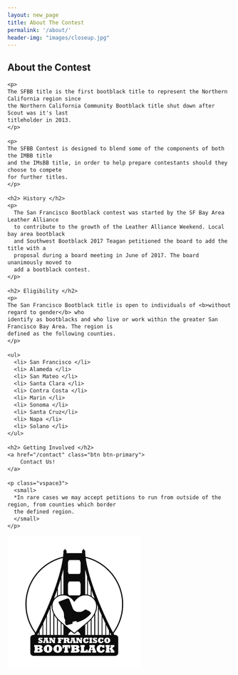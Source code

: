 ```yaml
---
layout: new_page
title: About The Contest
permalink: '/about/'
header-img: "images/closeup.jpg"
---
```


<div class="row">
  <div class="col-sm-8">
    <h2> About the Contest </h2>

    <p>
    The SFBB title is the first bootblack title to represent the Northern California region since
    the Northern California Community Bootblack title shut down after Scout was it's last
    titleholder in 2013.
    </p>

    <p>
    The SFBB Contest is designed to blend some of the components of both the IMBB title
    and the IMsBB title, in order to help prepare contestants should they choose to compete
    for further titles.
    </p>

    <h2> History </h2>
    <p>
      The San Francisco Bootblack contest was started by the SF Bay Area Leather Alliance
      to contribute to the growth of the Leather Alliance Weekend. Local bay area bootblack
      and Southwest Bootblack 2017 Teagan petitioned the board to add the title with a
      proposal during a board meeting in June of 2017. The board unanimously moved to
      add a bootblack contest.
    </p>

    <h2> Eligibility </h2>
    <p>
    The San Francisco Bootblack title is open to individuals of <b>without regard to gender</b> who
    identify as bootblacks and who live or work within the greater San Francisco Bay Area. The region is
    defined as the following counties.
    </p>

    <ul>
      <li> San Francisco </li>
      <li> Alameda </li>
      <li> San Mateo </li>
      <li> Santa Clara </li>
      <li> Contra Costa </li>
      <li> Marin </li>
      <li> Sonoma </li>
      <li> Santa Cruz</li>
      <li> Napa </li>
      <li> Solano </li>
    </ul>

    <h2> Getting Involved </h2>
    <a href="/contact" class="btn btn-primary">
        Contact Us!
    </a>

    <p class="vspace3">
      <small>
      *In rare cases we may accept petitions to run from outside of the region, from counties which border
      the defined region.
      </small>
    </p>
  </div>

  <div class="col-sm-4">
    <img src="/images/logos/logo_no_date.png" style="height: 300px; display: inline-block" />
  </div>
</div>
